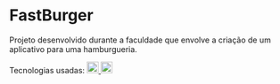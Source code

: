 # FastBurger

Projeto desenvolvido durante a faculdade que envolve a criação de um aplicativo para uma hamburgueria.

Tecnologias usadas: <a href="#" title="Java"><img src="https://github.com/get-icon/geticon/blob/master/icons/java.svg" alt="Java" width="21px" height="21px"> <a href="#" title="Android"><img src="https://github.com/get-icon/geticon/blob/master/icons/android-icon.svg" alt="Android" width="21px" height="21px">
